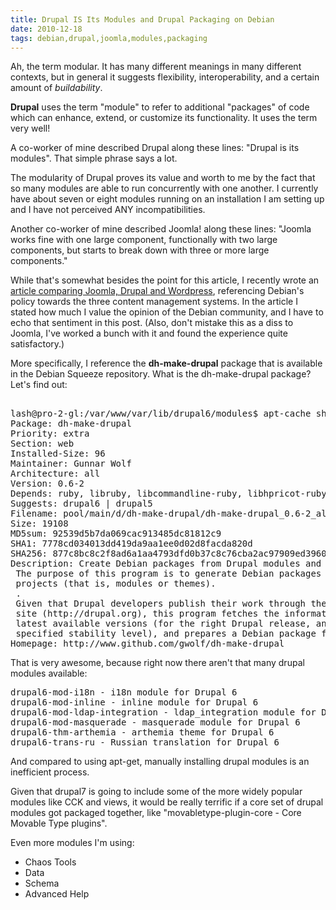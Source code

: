 ```yaml
---
title: Drupal IS Its Modules and Drupal Packaging on Debian 
date: 2010-12-18
tags: debian,drupal,joomla,modules,packaging
---
```

Ah, the term modular. It has many different meanings in many different contexts, but in general it suggests flexibility, interoperability, and a certain amount of *buildability*.

**Drupal** uses the term "module" to refer to additional "packages" of code which can enhance, extend, or customize its functionality. It uses the term very well!

A co-worker of mine described Drupal along these lines: "Drupal is its modules". That simple phrase says a lot.

The modularity of Drupal proves its value and worth to me by the fact that so many modules are able to run concurrently with one another. I currently have about seven or eight modules running on an installation I am setting up and I have not perceived ANY incompatibilities.

Another co-worker of mine described Joomla! along these lines: "Joomla works fine with one large component, functionally with two large components, but starts to break down with three or more large components."

While that's somewhat besides the point for this article, I recently wrote an [article comparing Joomla, Drupal and Wordpress](http://www.docunext.com/2010/09/joomla-versus-drupal-and-wordpress.html), referencing Debian's policy towards the three content management systems. In the article I stated how much I value the opinion of the Debian community, and I have to echo that sentiment in this post. (Also, don't mistake this as a diss to Joomla, I've worked a bunch with it and found the experience quite satisfactory.)

More specifically, I reference the **dh-make-drupal** package that is available in the Debian Squeeze repository. What is the dh-make-drupal package? Let's find out:

<pre class="sh_sh">

lash@pro-2-gl:/var/www/var/lib/drupal6/modules$ apt-cache show dh-make-drupal
Package: dh-make-drupal
Priority: extra
Section: web
Installed-Size: 96
Maintainer: Gunnar Wolf <gwolf@debian.org>
Architecture: all
Version: 0.6-2
Depends: ruby, libruby, libcommandline-ruby, libhpricot-ruby, debhelper (>= 5), build-essential
Suggests: drupal6 | drupal5
Filename: pool/main/d/dh-make-drupal/dh-make-drupal_0.6-2_all.deb
Size: 19108
MD5sum: 92539d5b7da069cac913485dc81812c9
SHA1: 7778cd034013dd419da9aa1ee0d02d8facda820d
SHA256: 877c8bc8c2f8ad6a1aa4793dfd0b37c8c76cba2ac97909ed39601707437ceaf3
Description: Create Debian packages from Drupal modules and themes
 The purpose of this program is to generate Debian packages for any Drupal
 projects (that is, modules or themes).
 .
 Given that Drupal developers publish their work through the main Drupal
 site (http://drupal.org), this program fetches the information for the
 latest available versions (for the right Drupal release, and with the
 specified stability level), and prepares a Debian package from it.
Homepage: http://www.github.com/gwolf/dh-make-drupal
</pre>

That is very awesome, because right now there aren't that many drupal modules available:

<pre class="sh_sh">
drupal6-mod-i18n - i18n module for Drupal 6
drupal6-mod-inline - inline module for Drupal 6
drupal6-mod-ldap-integration - ldap_integration module for Drupal 6
drupal6-mod-masquerade - masquerade module for Drupal 6
drupal6-thm-arthemia - arthemia theme for Drupal 6
drupal6-trans-ru - Russian translation for Drupal 6
</pre>

And compared to using apt-get, manually installing drupal modules is an inefficient process.

Given that drupal7 is going to include some of the more widely popular modules like CCK and views, it would be really terrific if a core set of drupal modules got packaged together, like "movabletype-plugin-core - Core Movable Type plugins".

Even more modules I'm using:

* Chaos Tools
* Data
* Schema
* Advanced Help


